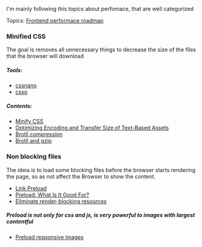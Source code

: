 I'm mainly following this topics about perfomace, that are well categorized 

Topics: [Frontend performace roadmap](https://roadmap.sh/best-practices/frontend-performance)

### Minified CSS
The goal is removes all unnecessary things to decrease the size of the files that the browser will download
##### Tools:
  - [cssnano](https://cssnano.co/) 
  - [csso](https://github.com/css/csso)

##### Contents:
  - [Minify CSS](https://web.dev/minify-css/)
  - [Optimizing Encoding and Transfer Size of Text-Based Assets](https://web.dev/optimizing-content-efficiency-optimize-encoding-and-transfer/#minification-preprocessing--context-specific-optimizations)
  - [Brotli compression](https://github.com/google/brotli)
  - [Brotli and gzip](https://tech.oyorooms.com/how-brotli-compression-gave-us-37-latency-improvement-14d41e50fee4)

### Non blocking files
The ideia is to load some blocking files before the browser starts rendering the page, so as not affect the Browser to show the content.

- [Link Preload](https://developer.mozilla.org/en-US/docs/Web/HTML/Attributes/rel/preload)
- [Preload: What Is It Good For?](https://www.smashingmagazine.com/2016/02/preload-what-is-it-good-for/)
- [Eliminate render-blocking resources](https://developer.chrome.com/docs/lighthouse/performance/render-blocking-resources/)

##### Preload is not only for css and js, is very powerful to images with largest contentful
- [Preload responsive images](https://web.dev/preload-responsive-images/)
